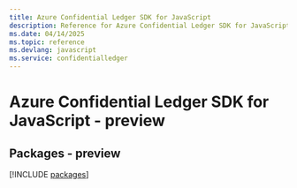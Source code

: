 ```yaml
---
title: Azure Confidential Ledger SDK for JavaScript
description: Reference for Azure Confidential Ledger SDK for JavaScript
ms.date: 04/14/2025
ms.topic: reference
ms.devlang: javascript
ms.service: confidentialledger
---
```

# Azure Confidential Ledger SDK for JavaScript - preview
## Packages - preview
[!INCLUDE [packages](confidential-ledger-index.md)]